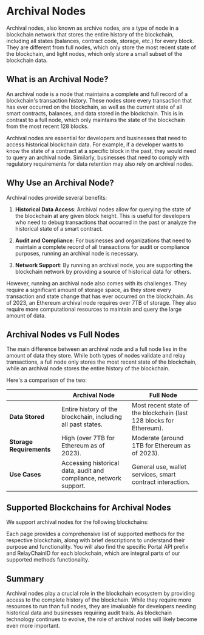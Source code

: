 # Archival Nodes

Archival nodes, also known as archive nodes, are a type of node in a blockchain network that stores the entire history of the blockchain, including all states (balances, contract code, storage, etc.) for every block. They are different from full nodes, which only store the most recent state of the blockchain, and light nodes, which only store a small subset of the blockchain data.

## What is an Archival Node?

An archival node is a node that maintains a complete and full record of a blockchain's transaction history. These nodes store every transaction that has ever occurred on the blockchain, as well as the current state of all smart contracts, balances, and data stored in the blockchain. This is in contrast to a full node, which only maintains the state of the blockchain from the most recent 128 blocks.

Archival nodes are essential for developers and businesses that need to access historical blockchain data. For example, if a developer wants to know the state of a contract at a specific block in the past, they would need to query an archival node. Similarly, businesses that need to comply with regulatory requirements for data retention may also rely on archival nodes.

## Why Use an Archival Node?

Archival nodes provide several benefits:

1. **Historical Data Access**: Archival nodes allow for querying the state of the blockchain at any given block height. This is useful for developers who need to debug transactions that occurred in the past or analyze the historical state of a smart contract.

2. **Audit and Compliance**: For businesses and organizations that need to maintain a complete record of all transactions for audit or compliance purposes, running an archival node is necessary.

3. **Network Support**: By running an archival node, you are supporting the blockchain network by providing a source of historical data for others.

However, running an archival node also comes with its challenges. They require a significant amount of storage space, as they store every transaction and state change that has ever occurred on the blockchain. As of 2023, an Ethereum archival node requires over 7TB of storage. They also require more computational resources to maintain and query the large amount of data.

## Archival Nodes vs Full Nodes

The main difference between an archival node and a full node lies in the amount of data they store. While both types of nodes validate and relay transactions, a full node only stores the most recent state of the blockchain, while an archival node stores the entire history of the blockchain.

Here's a comparison of the two:

|                          | Archival Node                                                     | Full Node                                                           |
| ------------------------ | ----------------------------------------------------------------- | ------------------------------------------------------------------- |
| **Data Stored**          | Entire history of the blockchain, including all past states.      | Most recent state of the blockchain (last 128 blocks for Ethereum). |
| **Storage Requirements** | High (over 7TB for Ethereum as of 2023).                          | Moderate (around 1TB for Ethereum as of 2023).                      |
| **Use Cases**            | Accessing historical data, audit and compliance, network support. | General use, wallet services, smart contract interaction.           |

## Supported Blockchains for Archival Nodes

We support archival nodes for the following blockchains:

<!-- - [Binance Smart Chain (Archival)](/supported-methods/supported-methods/binance-smart-chain)
- [Ethereum Mainnet Archival](/supported-methods/supported-methods/ethereum)
- [Fuse Archival](/supported-methods/supported-methods/fuse)
- [Gnosis Chain Archival](/supported-methods/supported-methods/gnosis)
- [Kava Mainnet Archival](/supported-methods/supported-methods/kava)
- [Oasys Mainnet Archival](/supported-methods/supported-methods/oasys)
- [Polygon Matic Archival](/supported-methods/supported-methods/polygon) -->

Each page provides a comprehensive list of supported methods for the respective blockchain, along with brief descriptions to understand their purpose and functionality. You will also find the specific Portal API prefix and RelayChainID for each blockchain, which are integral parts of our supported methods functionality.

## Summary

Archival nodes play a crucial role in the blockchain ecosystem by providing access to the complete history of the blockchain. While they require more resources to run than full nodes, they are invaluable for developers needing historical data and businesses requiring audit trails. As blockchain technology continues to evolve, the role of archival nodes will likely become even more important.
